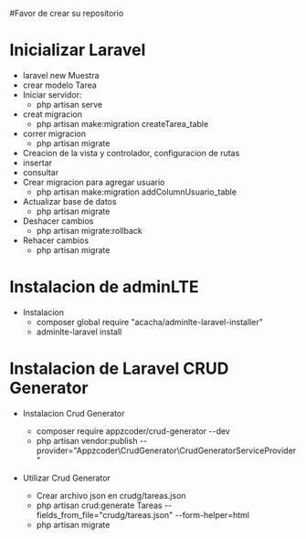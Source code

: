 #Favor de crear su repositorio
	
Inicializar Laravel
==================
	
* laravel new Muestra
* crear modelo Tarea
* Iniciar servidor:
	- php artisan serve
* creat migracion
	- php artisan make:migration createTarea_table
* correr migracion
	- php artisan migrate
* Creacion de la vista y controlador, configuracion de rutas
* insertar
* consultar
* Crear migracion para agregar usuario
	- php artisan make:migration addColumnUsuario_table
* Actualizar base de datos
	- php artisan migrate
* Deshacer cambios
	- php artisan migrate:rollback
* Rehacer cambios
	- php artisan migrate
	
Instalacion de adminLTE
==============
* Instalacion
	- composer global require "acacha/adminlte-laravel-installer"
	- adminlte-laravel install
	
Instalacion de Laravel CRUD Generator
==============
* Instalacion Crud Generator
	- composer require appzcoder/crud-generator --dev
	- php artisan vendor:publish --provider="Appzcoder\CrudGenerator\CrudGeneratorServiceProvider"
	
* Utilizar Crud Generator
	- Crear archivo json en crudg/tareas.json
	- php artisan crud:generate Tareas --fields_from_file="crudg/tareas.json"  --form-helper=html
	- php artisan migrate


